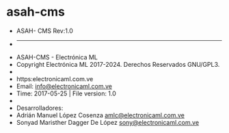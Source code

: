 # asah-cms

* ASAH- CMS Rev:1.0
* ---------------------------------
* ASAH-CMS - Electrónica ML
* Copyright Electrónica ML 2017-2024. Derechos Reservados GNU/GPL3.
*
* https:electronicaml.com.ve
* Email: info@electronicaml.com.ve
* Time: 2017-05-25 | File version: 1.0
*
* Desarrolladores:
* Adrián Manuel López Cosenza amlc@electronicaml.com.ve
* Sonyad Maristher Dagger De López sony@electronicaml.com.ve
